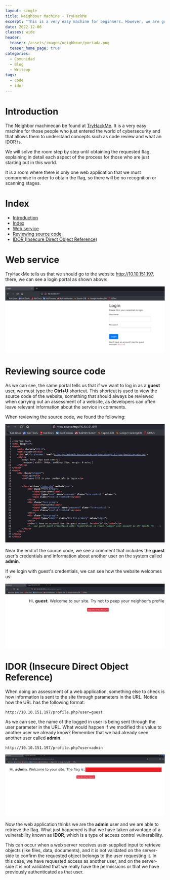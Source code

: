 ```yaml
---
layout: single
title: Neighbour Machine - TryHackMe
excerpt: "This is a very easy machine for beginners. However, we are going to resolve it step by step, learning about code review and the IDOR vulnerability."
date: 2022-12-06
classes: wide
header:
  teaser: /assets/images/neighbour/portada.png
  teaser_home_page: true
categories:
  - Comunidad
  - Blog
  - Writeup
tags:
  - code
  - idor
---
```


# Introduction
The Neighbor machinecan be found at [TryHackMe](https://tryhackme.com/room/neighbour). It is a very easy machine for those people who just entered the world of cybersecurity and that allows them to understand concepts such as code review and what an IDOR is.

We will solve the room step by step until obtaining the requested flag, explaining in detail each aspect of the process for those who are just starting out in this world.

It is a room where there is only one web application that we must compromise in order to obtain the flag, so there will be no recognition or scanning stages.

# Index
- [Introduction](#introduction)
- [Index](#index)
- [Web service](#web-service)
- [Reviewing source code](#reviewing-source-code)
- [IDOR (Insecure Direct Object Reference)](#idor-insecure-direct-object-reference)

Web service
==================================================================================================================
TryHackMe tells us that we should go to the website http://10.10.151.197, there, we can see a login portal as shown above:

![1]

Reviewing source code
==================================================================================================================
As we can see, the same portal tells us that if we want to log in as a **guest** user, we must type the **Ctrl+U** shortcut. This shortcut is used to view the source code of the website, something that should always be reviewed when carrying out an assessment of a website, as developers can often leave relevant information about the service in comments.

When reviewing the source code, we found the following:

![2]

Near the end of the source code, we see a comment that includes the **guest** user's credentials and information about another user on the system called **admin**.

If we login with guest's credentials, we can see how the website welcomes us:

![3]

IDOR (Insecure Direct Object Reference)
==================================================================================================================
When doing an assessment of a web application, something else to check is how information is sent to the site through parameters in the URL. Notice how the URL has the following format:

    http://10.10.151.197/profile.php?user=guest

As we can see, the name of the logged in user is being sent through the user parameter in the URL. What would happen if we modified this value to another user we already know? Remember that we had already seen another user called **admin**.

    http://10.10.151.197/profile.php?user=admin

![4]

Now the web application thinks we are the **admin** user and we are able to retrieve the flag. What just happened is that we have taken advantage of a vulnerability known as **IDOR**, which is a type of access control vulnerability.

This can occur when a web server receives user-supplied input to retrieve objects (like files, data, documents), and it is not validated on the server-side to confirm the requested object belongs to the user requesting it. In this case, we have requested access as another user, and on the server-side it is not validated that we really have the permissions or that we have previously authenticated as that user.

[1]:/assets/images/neighbor/1.png
[2]:/assets/images/neighbor/2.png
[3]:/assets/images/neighbor/3.png
[4]:/assets/images/neighbor/4.png